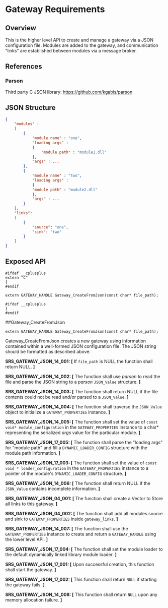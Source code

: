 # Gateway Requirements

## Overview
This is the higher level API to create and manage a gateway via a JSON configuration file. Modules are added to the gateway, and communication "links" are established between modules via a message broker.

## References

### Parson
Third party C JSON library: https://github.com/kgabis/parson

## JSON Structure

```json
{
    "modules" :
    [ 
        {
            "module name" : "one",
            "loading args" : 
            {
                "module path" : "module1.dll"
            },	
            "args" : ...
        },
        {
            "module name" : "two",
            "loading args" : 
            {
            "module path" : "module2.dll"
            },
            "args" : ...
        }
    ],
    "links":
    [
        {
            "source": "one",
            "sink": "two"
        }
    ]
}
```

## Exposed API
```
#ifdef __cplusplus
extern "C"
{
#endif

extern GATEWAY_HANDLE Gateway_CreateFromJson(const char* file_path);

#ifdef __cplusplus
}
#endif
```

##Gateway_CreateFromJson
```
extern GATEWAY_HANDLE Gateway_CreateFromJson(const char* file_path);
```
Gateway_CreateFromJson creates a new gateway using information contained within a well-formed JSON configuration file. The JSON string should be formatted as described above.

**SRS_GATEWAY_JSON_14_001: [** If `file_path` is NULL the function shall return NULL. **]**

**SRS_GATEWAY_JSON_14_002: [** The function shall use *parson* to read the file and parse the JSON string to a *parson* `JSON_Value` structure. **]**

**SRS_GATEWAY_JSON_14_003: [** The function shall return NULL if the file contents could not be read and/or parsed to a `JSON_Value`. **]**

**SRS_GATEWAY_JSON_14_004: [** The function shall traverse the `JSON_Value` object to initialize a `GATEWAY_PROPERTIES` instance. **]**

**SRS_GATEWAY_JSON_14_005: [** The function shall set the value of `const void* module_configuration` in the `GATEWAY_PROPERTIES` instance to a char\* representing the serialized *args* value for the particular module. **]**

**SRS_GATEWAY_JSON_17_005: [** The function shall parse the "loading args" for "module path" and fill a `DYNAMIC_LOADER_CONFIG` structure with the module path information. **]**

**SRS_GATEWAY_JSON_17_003: [** The function shall set the value of `const void * loader_configuration` in the `GATEWAY_PROPERTIES` instance to a pointer of the module's `DYNAMIC_LOADER_CONFIG` structure. **]**

**SRS_GATEWAY_JSON_14_006: [** The function shall return NULL if the `JSON_Value` contains incomplete information. **]**

**SRS_GATEWAY_JSON_04_001: [** The function shall create a Vector to Store all links to this gateway. **]**

**SRS_GATEWAY_JSON_04_002: [** The function shall add all modules source and sink to `GATEWAY_PROPERTIES` inside `gateway_links`. **]**

**SRS_GATEWAY_JSON_14_007: [** The function shall use the `GATEWAY_PROPERTIES` instance to create and return a `GATEWAY_HANDLE` using the lower level API. **]**

**SRS_GATEWAY_JSON_17_004: [** The function shall set the module loader to the default dynamically linked library module loader. **]** 

**SRS_GATEWAY_JSON_17_001: [** Upon successful creation, this function shall start the gateway. **]**

**SRS_GATEWAY_JSON_17_002: [** This function shall return `NULL` if starting the gateway fails. **]**

**SRS_GATEWAY_JSON_14_008: [** This function shall return `NULL` upon any memory allocation failure. **]**